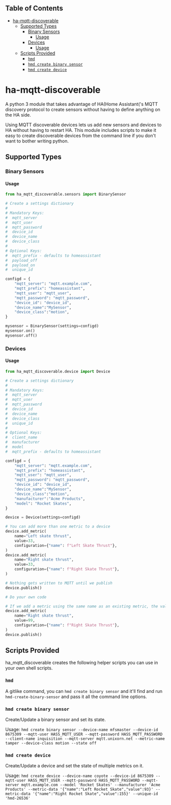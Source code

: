 <!-- START doctoc generated TOC please keep comment here to allow auto update -->
<!-- DON'T EDIT THIS SECTION, INSTEAD RE-RUN doctoc TO UPDATE -->
## Table of Contents

- [ha-mqtt-discoverable](#ha-mqtt-discoverable)
  - [Supported Types](#supported-types)
    - [Binary Sensors](#binary-sensors)
      - [Usage](#usage)
    - [Devices](#devices)
      - [Usage](#usage-1)
  - [Scripts Provided](#scripts-provided)
    - [`hmd`](#hmd)
    - [`hmd create binary sensor`](#hmd-create-binary-sensor)
    - [`hmd create device`](#hmd-create-device)

<!-- END doctoc generated TOC please keep comment here to allow auto update -->

# ha-mqtt-discoverable

A python 3 module that takes advantage of HA(Home Assistant('s MQTT discovery protocol to create sensors without having to define anything on the HA side.

Using MQTT discoverable devices lets us add new sensors and devices to HA without having to restart HA. This module includes scripts to make it easy to create discoverable devices from the command line if you don't want to bother writing python.

## Supported Types

### Binary Sensors

#### Usage

```py
from ha_mqtt_discoverable.sensors import BinarySensor

# Create a settings dictionary
#
# Mandatory Keys:
#  mqtt_server
#  mqtt_user
#  mqtt_password
#  device_id
#  device_name
#  device_class
#
# Optional Keys:
#  mqtt_prefix - defaults to homeassistant
#  payload_off
#  payload_on
#  unique_id

configd = {
    "mqtt_server": "mqtt.example.com",
    "mqtt_prefix": "homeassistant",
    "mqtt_user": "mqtt_user",
    "mqtt_password": "mqtt_password",
    "device_id": "device_id",
    "device_name":"MySensor",
    "device_class":"motion",
}

mysensor = BinarySensor(settings=configd)
mysensor.on()
mysensor.off()

```

### Devices

#### Usage

```py
from ha_mqtt_discoverable.device import Device

# Create a settings dictionary
#
# Mandatory Keys:
#  mqtt_server
#  mqtt_user
#  mqtt_password
#  device_id
#  device_name
#  device_class
#  unique_id
#
# Optional Keys:
#  client_name
#  manufacturer
#  model
#  mqtt_prefix - defaults to homeassistant

configd = {
    "mqtt_server": "mqtt.example.com",
    "mqtt_prefix": "homeassistant",
    "mqtt_user": "mqtt_user",
    "mqtt_password": "mqtt_password",
    "device_id": "device_id",
    "device_name":"MySensor",
    "device_class":"motion",
    "manufacturer":"Acme Products",
    "model": "Rocket Skates",
}

device = Device(settings=configd)

# You can add more than one metric to a device
device.add_metric(
    name="Left skate thrust",
    value=33,
    configuration={"name": f"Left Skate Thrust"},
)
device.add_metric(
    name="Right skate thrust",
    value=33,
    configuration={"name": f"Right Skate Thrust"},
)

# Nothing gets written to MQTT until we publish
device.publish()

# Do your own code

# If we add a metric using the same name as an existing metric, the value is updated
device.add_metric(
    name="Right skate thrust",
    value=99,
    configuration={"name": f"Right Skate Thrust"},
)
device.publish()
```

## Scripts Provided

ha_mqtt_discoverable creates the following helper scripts you can use in your own shell scripts.

### `hmd`

A gitlike command, you can `hmd create binary sensor` and it'll find and run `hmd-create-binary-sensor` and pass it all the command line options.

### `hmd create binary sensor`

Create/Update a binary sensor and set its state.

Usage: `hmd create binary sensor --device-name mfsmaster --device-id 8675309 --mqtt-user HASS_MQTT_USER --mqtt-password HASS_MQTT_PASSWORD --client-name inquisition --mqtt-server mqtt.unixorn.net --metric-name tamper --device-class motion --state off`

### `hmd create device`

Create/Update a device and set the state of multiple metrics on it.

Usage: `hmd create device --device-name coyote --device-id 8675309 --mqtt-user HASS_MQTT_USER --mqtt-password HASS_MQTT_PASSWORD --mqtt-server mqtt.example.com --model 'Rocket Skates' --manufacturer 'Acme Products' --metric-data '{"name":"Left Rocket Skate","value":93}' --metric-data '{"name":"Right Rocket Skate","value":155}' --unique-id 'hmd-26536'`